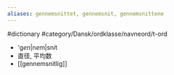 ```yaml
---
aliases: gennemsnittet, gennemsnit, gennemsnittene
---
```

#dictionary #category/Dansk/ordklasse/navneord/t-ord 

- 'g*e*n|n*e*m|sn*i*t
- 直径, 平均数
- [[gennemsnitlig]]
